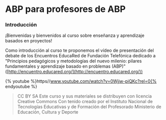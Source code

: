 # ABP para profesores de ABP

### Introducción

¡Bienvenidas y bienvenidos al curso sobre enseñanza y aprendizaje basados en proyectos!

Como introducción al curso te proponemos el vídeo de presentación del debate de los Encuentros EducaRed de Fundación Telefónica dedicado a "Principios pedagógicos y metodologías del nuevo milenio: pilares fundamentales y aprendizaje basado en problemas (ABP)" ([http://encuentro.educared.org/](http://encuentro.educared.org/))

{% youtube %}https//www.youtube.com/watch?v=0Wjjw-piQKc?rel=0{% endyoutube %}

> CC BY SA
Este curso y sus materiales se distribuyen con licencia Creative Commons
Con tenido creado por el Instituto Nacional de Tecnologías Educativas y de Formación del Profesorado
Ministerio de Educación, Cultura y Deporte

